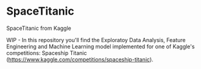 # SpaceTitanic
SpaceTitanic from Kaggle 

WIP - In this repository you'll find the Exploratoy Data Analysis, Feature Engineering and Machine Learning model implemented for one of Kaggle's competitions: Spaceship Titanic (https://www.kaggle.com/competitions/spaceship-titanic).
